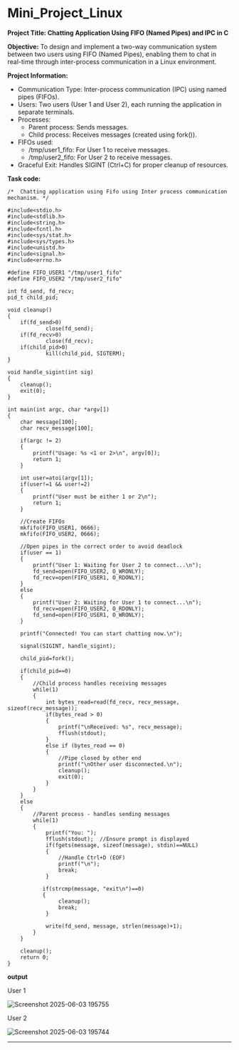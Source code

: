 # Mini_Project_Linux

__Project Title: Chatting Application Using FIFO (Named Pipes) and IPC in C__

__Objective:__ To design and implement a two-way communication system between two users using FIFO (Named Pipes), enabling them to chat in real-time through inter-process communication in a Linux environment.

__Project Information:__
- Communication Type: Inter-process communication (IPC) using named pipes (FIFOs).
- Users: Two users (User 1 and User 2), each running the application in separate terminals.
- Processes:
  - Parent process: Sends messages.
  - Child process: Receives messages (created using fork()).
- FIFOs used:
  - /tmp/user1_fifo: For User 1 to receive messages.
  - /tmp/user2_fifo: For User 2 to receive messages.
- Graceful Exit: Handles SIGINT (Ctrl+C) for proper cleanup of resources.

__Task code:__
```
/*  Chatting application using Fifo using Inter process communication mechanism. */

#include<stdio.h>
#include<stdlib.h>
#include<string.h>
#include<fcntl.h>
#include<sys/stat.h>
#include<sys/types.h>
#include<unistd.h>
#include<signal.h>
#include<errno.h>

#define FIFO_USER1 "/tmp/user1_fifo"
#define FIFO_USER2 "/tmp/user2_fifo"

int fd_send, fd_recv;
pid_t child_pid;

void cleanup()
{
    if(fd_send>0)
            close(fd_send);
    if(fd_recv>0)
            close(fd_recv);
    if(child_pid>0)
            kill(child_pid, SIGTERM);
}

void handle_sigint(int sig)
{
    cleanup();
    exit(0);
}

int main(int argc, char *argv[])
{
    char message[100];
    char recv_message[100];

    if(argc != 2)
    {
        printf("Usage: %s <1 or 2>\n", argv[0]);
        return 1;
    }

    int user=atoi(argv[1]);
    if(user!=1 && user!=2)
    {
        printf("User must be either 1 or 2\n");
        return 1;
    }

    //Create FIFOs
    mkfifo(FIFO_USER1, 0666);
    mkfifo(FIFO_USER2, 0666);

    //Open pipes in the correct order to avoid deadlock
    if(user == 1)
    {
        printf("User 1: Waiting for User 2 to connect...\n");
        fd_send=open(FIFO_USER2, O_WRONLY);
        fd_recv=open(FIFO_USER1, O_RDONLY);
    }
    else
    {
        printf("User 2: Waiting for User 1 to connect...\n");
        fd_recv=open(FIFO_USER2, O_RDONLY);
        fd_send=open(FIFO_USER1, O_WRONLY);
    }

    printf("Connected! You can start chatting now.\n");

    signal(SIGINT, handle_sigint);

    child_pid=fork();

    if(child_pid==0)
    {
        //Child process handles receiving messages
        while(1)
        {
            int bytes_read=read(fd_recv, recv_message, sizeof(recv_message));
            if(bytes_read > 0)
            {
                printf("\nReceived: %s", recv_message);
                fflush(stdout);
            }
            else if (bytes_read == 0)
            {
                //Pipe closed by other end
                printf("\nOther user disconnected.\n");
                cleanup();
                exit(0);
            }
        }
    }
    else
    {
        //Parent process - handles sending messages
        while(1)
        {
            printf("You: ");
            fflush(stdout);  //Ensure prompt is displayed
            if(fgets(message, sizeof(message), stdin)==NULL)
            {
                //Handle Ctrl+D (EOF)
                printf("\n");
                break;
            }

           if(strcmp(message, "exit\n")==0)
           {
                cleanup();
                break;
            }

            write(fd_send, message, strlen(message)+1);
        }
    }

    cleanup();
    return 0;
}
```

__output__

User 1

![Screenshot 2025-06-03 195755](https://github.com/user-attachments/assets/fc6af6c5-a527-4c2c-9624-13013e66ac1d)


User 2


![Screenshot 2025-06-03 195744](https://github.com/user-attachments/assets/f71e276b-5028-48cf-8818-962275f6cebd)


______________________________________________________________________________________________________________________________________________________________________________________________________________________________________________
